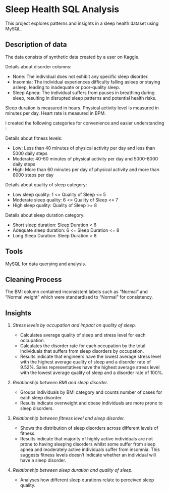 # Sleep Health SQL Analysis
This project explores patterns and insights in a sleep health dataset using MySQL.

## Description of data
The data consists of synthetic data created by a user on Kaggle.

Details about disorder columns:
- None: The individual does not exhibit any specific sleep disorder.
- Insomnia: The individual experiences difficulty falling asleep or staying asleep, leading to inadequate or poor-quality sleep.
- Sleep Apnea: The individual suffers from pauses in breathing during sleep, resulting in disrupted sleep patterns and potential health risks.

Sleep duration is measured in hours.
Physical activity level is measured in minutes per day.
Heart rate is measured in BPM.

I created the following categories for convenience and easier understanding :

Details about fitness levels: 
- Low:  Less than 40 minutes of physical activity per day and less than 5000 daily steps
- Moderate: 40-60 minutes of physical activity per day and 5000-8000 daily steps
- High: More than 60 minutes per day of physical activity and more than 8000 steps per day

Details about quality of sleep category:
- Low sleep quality: 1 <= Quality of Sleep <= 5 
- Moderate sleep quality: 6 <= Quality of Sleep <= 7 
- High sleep quality: Quality of Sleep >= 8 

Details about sleep duration category:
- Short sleep duration: Sleep Duration < 6 
- Adequate sleep duration: 6 <= Sleep Duration <= 8 
- Long Sleep Duration: Sleep Duration > 8 


## Tools
MySQL for data querying and analysis.

## Cleaning Process
The BMI column contained inconsistent labels such as “Normal” and “Normal weight” which were standardised to “Normal” for consistency.

## Insights
1. *Stress levels by occupation and impact on quality of sleep.*
	- Calculates average quality of sleep and stress level for each occupation.
	- Calculates the disorder rate for each occupation by the total individuals that suffers from sleep disorders by occupation.
	- Results indicate that engineers have the lowest average stress level with the highest average quality of sleep and a disorder rate of 9.52%. Sales representatives have the 		highest average stress level with the lowest average quality of sleep and a disorder rate of 100%.

2. *Relationship between BMI and  sleep disorder.*
	- Groups individuals by BMI category and counts number of cases for each sleep disorder.
	- Results indicate overweight and obese individuals are more prone to sleep disorders.

3.  *Relationship between fitness level and sleep disorder.*
	- Shows the distribution of sleep disorders across different levels of fitness.
 	- Results indicate that majority of highly active individuals are not prone to having sleeping disorders whilst some suffer from sleep apnea and moderately active individuals 		suffer from insomnia. This suggests fitness levels doesn’t indicate whether an individual will have a sleep disorder.

4. *Relationship between sleep duration and quality of sleep.*
	- Analyses how different sleep durations relate to perceived sleep quality.




